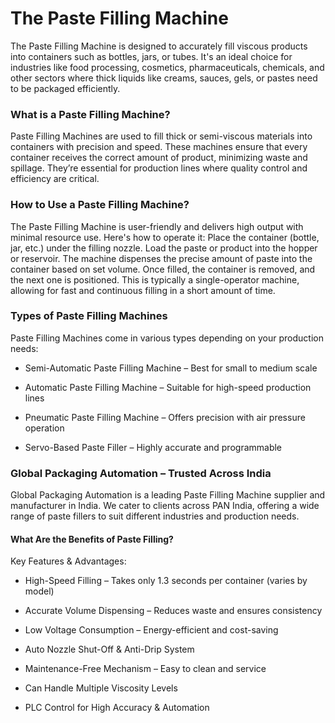 # The Paste Filling Machine

The Paste Filling Machine is designed to accurately fill viscous products into containers such as bottles, jars, or tubes. It's an ideal choice for industries like food processing, cosmetics, pharmaceuticals, chemicals, and other sectors where thick liquids like creams, sauces, gels, or pastes need to be packaged efficiently.

### What is a Paste Filling Machine?
Paste Filling Machines are used to fill thick or semi-viscous materials into containers with precision and speed. These machines ensure that every container receives the correct amount of product, minimizing waste and spillage. They’re essential for production lines where quality control and efficiency are critical.

### How to Use a Paste Filling Machine?
The Paste Filling Machine is user-friendly and delivers high output with minimal resource use. Here's how to operate it:
Place the container (bottle, jar, etc.) under the filling nozzle.
Load the paste or product into the hopper or reservoir.
The machine dispenses the precise amount of paste into the container based on set volume.
Once filled, the container is removed, and the next one is positioned.
This is typically a single-operator machine, allowing for fast and continuous filling in a short amount of time.

### Types of Paste Filling Machines
Paste Filling Machines come in various types depending on your production needs:

-  Semi-Automatic Paste Filling Machine – Best for small to medium scale 

-  Automatic Paste Filling Machine – Suitable for high-speed production lines

-  Pneumatic Paste Filling Machine – Offers precision with air pressure operation

-  Servo-Based Paste Filler – Highly accurate and programmable

### Global Packaging Automation – Trusted Across India
Global Packaging Automation is a leading Paste Filling Machine supplier and manufacturer in India. We cater to clients across PAN India, offering a wide range of paste fillers to suit different industries and production needs.

 #### What Are the Benefits of Paste Filling?
Key Features & Advantages:

-  High-Speed Filling – Takes only 1.3 seconds per container (varies by model)

- Accurate Volume Dispensing – Reduces waste and ensures consistency

- Low Voltage Consumption – Energy-efficient and cost-saving

- Auto Nozzle Shut-Off & Anti-Drip System

- Maintenance-Free Mechanism – Easy to clean and service

- Can Handle Multiple Viscosity Levels

- PLC Control for High Accuracy & Automation


